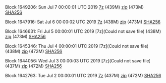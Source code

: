 Block 1649206: Sun Jul  7 00:00:01 UTC 2019 [7z](https://transfer.sh/11nFRl/bootstrap.dat.20190707.7z) (439M) [zip](https://transfer.sh/YHzzZ/bootstrap.dat.20190707.zip) (473M) [SHA256](https://transfer.sh/tmQrP/sha256.txt)

Block 1647916: Sat Jul  6 00:00:02 UTC 2019 [7z]() (438M) [zip]() (473M) [SHA256]()

Block 1646631: Fri Jul  5 00:00:01 UTC 2019 [7z](Could not save file) (438M) [zip](https://transfer.sh/5abal/bootstrap.dat.20190705.zip) (473M) [SHA256](https://transfer.sh/fpNf7/sha256.txt)

Block 1645346: Thu Jul  4 00:00:01 UTC 2019 [7z](Could not save file) (438M) [zip]() (472M) [SHA256]()

Block 1644056: Wed Jul  3 00:00:03 UTC 2019 [7z](Could not save file) (437M) [zip](https://transfer.sh/E3ydq/bootstrap.dat.20190703.zip) (472M) [SHA256](https://transfer.sh/CqH0n/sha256.txt)

Block 1642763: Tue Jul  2 00:00:01 UTC 2019 [7z]() (437M) [zip](https://transfer.sh/Rs2Xb/bootstrap.dat.20190702.zip) (472M) [SHA256](https://transfer.sh/HyoYn/sha256.txt)
